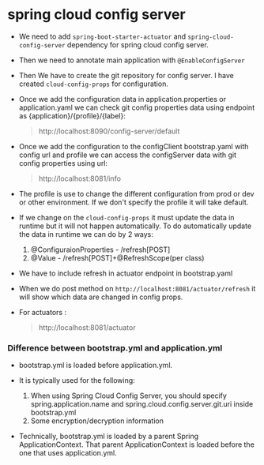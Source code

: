 # spring cloud config server 
* We need to add `spring-boot-starter-actuator`  and `spring-cloud-config-server` dependency for spring cloud config server.
* Then we need to annotate main application with `@EnableConfigServer`
* Then We have to create the git repository for config server. I have created  `cloud-config-props` for configuration.
* Once we add the configuration data in application.properties or application.yaml we can check git config properties data using endpoint as {application}/{profile}/{label}:
    > http://localhost:8090/config-server/default
  
* Once we add the configuration to the configClient bootstrap.yaml with config url and profile we can access the configServer data with git config properties using url:
  > http://localhost:8081/info
  
* The profile is use to change the different configuration from prod or dev or other environment. If we don't specify the profile it will take default.
* If we change on the `cloud-config-props` it must update the data in runtime but it will not happen automatically. To do automatically update the data in runtime we can do by 2 ways:
  1. @ConfiguraionProperties -  /refresh[POST]
  2. @Value - /refresh[POST]+@RefreshScope(per class)
  
* We have to include refresh in actuator endpoint in bootstrap.yaml
* When we do post method on `http://localhost:8081/actuator/refresh` it will show which data are changed in config props. 
* For actuators :
  > http://localhost:8081/actuator
### Difference between bootstrap.yml and application.yml
* bootstrap.yml is loaded before application.yml.
* It is typically used for the following:
  1. When using Spring Cloud Config Server, you should specify spring.application.name and spring.cloud.config.server.git.uri inside bootstrap.yml
  2. Some encryption/decryption information

* Technically, bootstrap.yml is loaded by a parent Spring ApplicationContext. That parent ApplicationContext is loaded before the one that uses application.yml.